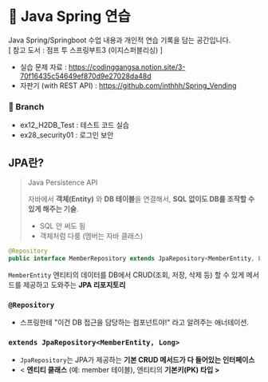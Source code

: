# 📍 Java Spring 연습
Java Spring/Springboot 수업 내용과 개인적 연습 기록을 담는 공간입니다.<br>
[ 참고 도서 : 점프 투 스프링부트3 (이지스퍼블리싱) ]

- 실습 문제 자료 : https://codinggangsa.notion.site/3-70f16435c54649ef870d9e27028da48d
- 자판기 (with REST API) : https://github.com/inthhh/Spring_Vending

### 🪾 Branch
- ex12_H2DB_Test : 테스트 코드 실습
- ex28_security01 : 로그인 보안

## JPA란?

> Java Persistence API
> 
> 
> 자바에서 **객체(Entity)** 와 **DB 테이블**을 연결해서, **SQL 없이도 DB를 조작할 수 있게 해주는 기술**.
> 
> - SQL 안 써도 됨
> - 객체처럼 다룸 (멤버는 자바 클래스)

```java
@Repository
public interface MemberRepository extends JpaRepository<MemberEntity, Long>
```

`MemberEntity` 엔티티의 데이터를 DB에서 CRUD(조회, 저장, 삭제 등) 할 수 있게 메서드를 제공하고 도와주는 **JPA 리포지토리**

### `@Repository`

- 스프링한테 "이건 DB 접근을 담당하는 컴포넌트야!" 라고 알려주는 애너테이션.

### `extends JpaRepository<MemberEntity, Long>`

- `JpaRepository`는 JPA가 제공하는 **기본 CRUD 메서드가 다 들어있는 인터페이스**
- < **엔티티 클래스** (예: member 테이블), 엔티티의 **기본키(PK) 타입 >**
